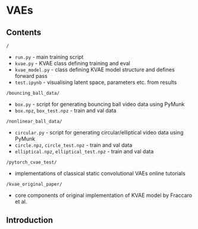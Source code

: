 # VAEs

## Contents

`/`

- `run.py` - main training script
- `kvae.py` - KVAE class defining training and eval
- `kvae_model.py` - class defining KVAE model structure and defines forward pass
- `test.ipynb` - visualising latent space, parameters etc. from results

`/bouncing_ball_data/`

- `box.py` - script for generating bouncing ball video data using PyMunk
- `box.npz`, `box_test.npz` - train and val data

`/nonlinear_ball_data/`

- `circular.py` - script for generating circular/elliptical video data using PyMunk
- `circle.npz`, `circle_test.npz` - train and val data
- `elliptical.npz`, `elliptical_test.npz` - train and val data

`/pytorch_cvae_test/`

- implementations of classical static convolutional VAEs online tutorials

`/kvae_original_paper/`

- core components of original implementation of KVAE model by Fraccaro et al.

## Introduction